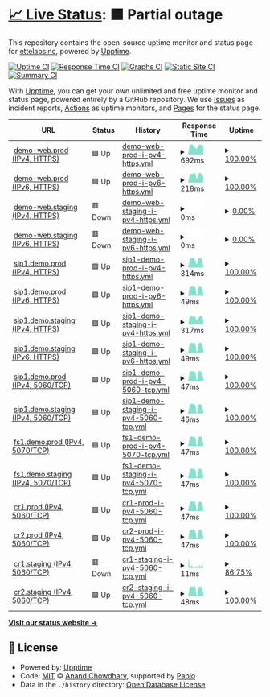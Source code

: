 # [📈 Live Status](https://ettelabsinc.github.io/ette-uptimejs): <!--live status--> **🟧 Partial outage**

This repository contains the open-source uptime monitor and status page for [ettelabsinc](https://ettelabsinc.github.io/ette-uptimejs), powered by [Upptime](https://github.com/upptime/upptime).

[![Uptime CI](https://github.com/ettelabsinc/ette-uptimejs/workflows/Uptime%20CI/badge.svg)](https://github.com/ettelabsinc/ette-uptimejs/actions?query=workflow%3A%22Uptime+CI%22)
[![Response Time CI](https://github.com/ettelabsinc/ette-uptimejs/workflows/Response%20Time%20CI/badge.svg)](https://github.com/ettelabsinc/ette-uptimejs/actions?query=workflow%3A%22Response+Time+CI%22)
[![Graphs CI](https://github.com/ettelabsinc/ette-uptimejs/workflows/Graphs%20CI/badge.svg)](https://github.com/ettelabsinc/ette-uptimejs/actions?query=workflow%3A%22Graphs+CI%22)
[![Static Site CI](https://github.com/ettelabsinc/ette-uptimejs/workflows/Static%20Site%20CI/badge.svg)](https://github.com/ettelabsinc/ette-uptimejs/actions?query=workflow%3A%22Static+Site+CI%22)
[![Summary CI](https://github.com/ettelabsinc/ette-uptimejs/workflows/Summary%20CI/badge.svg)](https://github.com/ettelabsinc/ette-uptimejs/actions?query=workflow%3A%22Summary+CI%22)

With [Upptime](https://upptime.js.org), you can get your own unlimited and free uptime monitor and status page, powered entirely by a GitHub repository. We use [Issues](https://github.com/ettelabsinc/ette-uptimejs/issues) as incident reports, [Actions](https://github.com/ettelabsinc/ette-uptimejs/actions) as uptime monitors, and [Pages](https://ettelabsinc.github.io/ette-uptimejs) for the status page.

<!--start: status pages-->
<!-- This summary is generated by Upptime (https://github.com/upptime/upptime) -->
<!-- Do not edit this manually, your changes will be overwritten -->
<!-- prettier-ignore -->
| URL | Status | History | Response Time | Uptime |
| --- | ------ | ------- | ------------- | ------ |
| <img alt="" src="https://icons.duckduckgo.com/ip3/demo-web.prod.dashphone.app.ico" height="13"> [demo-web.prod (IPv4, HTTPS)](https://demo-web.prod.dashphone.app) | 🟩 Up | [demo-web-prod-i-pv4-https.yml](https://github.com/ettelabsinc/ette-uptimejs/commits/HEAD/history/demo-web-prod-i-pv4-https.yml) | <details><summary><img alt="Response time graph" src="./graphs/demo-web-prod-i-pv4-https/response-time-week.png" height="20"> 692ms</summary><br><a href="https://ettelabsinc.github.io/ette-uptimejs/history/demo-web-prod-i-pv4-https"><img alt="Response time 627" src="https://img.shields.io/endpoint?url=https%3A%2F%2Fraw.githubusercontent.com%2Fettelabsinc%2Fette-uptimejs%2FHEAD%2Fapi%2Fdemo-web-prod-i-pv4-https%2Fresponse-time.json"></a><br><a href="https://ettelabsinc.github.io/ette-uptimejs/history/demo-web-prod-i-pv4-https"><img alt="24-hour response time 499" src="https://img.shields.io/endpoint?url=https%3A%2F%2Fraw.githubusercontent.com%2Fettelabsinc%2Fette-uptimejs%2FHEAD%2Fapi%2Fdemo-web-prod-i-pv4-https%2Fresponse-time-day.json"></a><br><a href="https://ettelabsinc.github.io/ette-uptimejs/history/demo-web-prod-i-pv4-https"><img alt="7-day response time 692" src="https://img.shields.io/endpoint?url=https%3A%2F%2Fraw.githubusercontent.com%2Fettelabsinc%2Fette-uptimejs%2FHEAD%2Fapi%2Fdemo-web-prod-i-pv4-https%2Fresponse-time-week.json"></a><br><a href="https://ettelabsinc.github.io/ette-uptimejs/history/demo-web-prod-i-pv4-https"><img alt="30-day response time 783" src="https://img.shields.io/endpoint?url=https%3A%2F%2Fraw.githubusercontent.com%2Fettelabsinc%2Fette-uptimejs%2FHEAD%2Fapi%2Fdemo-web-prod-i-pv4-https%2Fresponse-time-month.json"></a><br><a href="https://ettelabsinc.github.io/ette-uptimejs/history/demo-web-prod-i-pv4-https"><img alt="1-year response time 627" src="https://img.shields.io/endpoint?url=https%3A%2F%2Fraw.githubusercontent.com%2Fettelabsinc%2Fette-uptimejs%2FHEAD%2Fapi%2Fdemo-web-prod-i-pv4-https%2Fresponse-time-year.json"></a></details> | <details><summary><a href="https://ettelabsinc.github.io/ette-uptimejs/history/demo-web-prod-i-pv4-https">100.00%</a></summary><a href="https://ettelabsinc.github.io/ette-uptimejs/history/demo-web-prod-i-pv4-https"><img alt="All-time uptime 99.94%" src="https://img.shields.io/endpoint?url=https%3A%2F%2Fraw.githubusercontent.com%2Fettelabsinc%2Fette-uptimejs%2FHEAD%2Fapi%2Fdemo-web-prod-i-pv4-https%2Fuptime.json"></a><br><a href="https://ettelabsinc.github.io/ette-uptimejs/history/demo-web-prod-i-pv4-https"><img alt="24-hour uptime 100.00%" src="https://img.shields.io/endpoint?url=https%3A%2F%2Fraw.githubusercontent.com%2Fettelabsinc%2Fette-uptimejs%2FHEAD%2Fapi%2Fdemo-web-prod-i-pv4-https%2Fuptime-day.json"></a><br><a href="https://ettelabsinc.github.io/ette-uptimejs/history/demo-web-prod-i-pv4-https"><img alt="7-day uptime 100.00%" src="https://img.shields.io/endpoint?url=https%3A%2F%2Fraw.githubusercontent.com%2Fettelabsinc%2Fette-uptimejs%2FHEAD%2Fapi%2Fdemo-web-prod-i-pv4-https%2Fuptime-week.json"></a><br><a href="https://ettelabsinc.github.io/ette-uptimejs/history/demo-web-prod-i-pv4-https"><img alt="30-day uptime 100.00%" src="https://img.shields.io/endpoint?url=https%3A%2F%2Fraw.githubusercontent.com%2Fettelabsinc%2Fette-uptimejs%2FHEAD%2Fapi%2Fdemo-web-prod-i-pv4-https%2Fuptime-month.json"></a><br><a href="https://ettelabsinc.github.io/ette-uptimejs/history/demo-web-prod-i-pv4-https"><img alt="1-year uptime 99.94%" src="https://img.shields.io/endpoint?url=https%3A%2F%2Fraw.githubusercontent.com%2Fettelabsinc%2Fette-uptimejs%2FHEAD%2Fapi%2Fdemo-web-prod-i-pv4-https%2Fuptime-year.json"></a></details>
| <img alt="" src="https://icons.duckduckgo.com/ip3/demo-web.prod.dashphone.app.ico" height="13"> [demo-web.prod (IPv6, HTTPS)](https://demo-web.prod.dashphone.app) | 🟩 Up | [demo-web-prod-i-pv6-https.yml](https://github.com/ettelabsinc/ette-uptimejs/commits/HEAD/history/demo-web-prod-i-pv6-https.yml) | <details><summary><img alt="Response time graph" src="./graphs/demo-web-prod-i-pv6-https/response-time-week.png" height="20"> 218ms</summary><br><a href="https://ettelabsinc.github.io/ette-uptimejs/history/demo-web-prod-i-pv6-https"><img alt="Response time 183" src="https://img.shields.io/endpoint?url=https%3A%2F%2Fraw.githubusercontent.com%2Fettelabsinc%2Fette-uptimejs%2FHEAD%2Fapi%2Fdemo-web-prod-i-pv6-https%2Fresponse-time.json"></a><br><a href="https://ettelabsinc.github.io/ette-uptimejs/history/demo-web-prod-i-pv6-https"><img alt="24-hour response time 158" src="https://img.shields.io/endpoint?url=https%3A%2F%2Fraw.githubusercontent.com%2Fettelabsinc%2Fette-uptimejs%2FHEAD%2Fapi%2Fdemo-web-prod-i-pv6-https%2Fresponse-time-day.json"></a><br><a href="https://ettelabsinc.github.io/ette-uptimejs/history/demo-web-prod-i-pv6-https"><img alt="7-day response time 218" src="https://img.shields.io/endpoint?url=https%3A%2F%2Fraw.githubusercontent.com%2Fettelabsinc%2Fette-uptimejs%2FHEAD%2Fapi%2Fdemo-web-prod-i-pv6-https%2Fresponse-time-week.json"></a><br><a href="https://ettelabsinc.github.io/ette-uptimejs/history/demo-web-prod-i-pv6-https"><img alt="30-day response time 235" src="https://img.shields.io/endpoint?url=https%3A%2F%2Fraw.githubusercontent.com%2Fettelabsinc%2Fette-uptimejs%2FHEAD%2Fapi%2Fdemo-web-prod-i-pv6-https%2Fresponse-time-month.json"></a><br><a href="https://ettelabsinc.github.io/ette-uptimejs/history/demo-web-prod-i-pv6-https"><img alt="1-year response time 183" src="https://img.shields.io/endpoint?url=https%3A%2F%2Fraw.githubusercontent.com%2Fettelabsinc%2Fette-uptimejs%2FHEAD%2Fapi%2Fdemo-web-prod-i-pv6-https%2Fresponse-time-year.json"></a></details> | <details><summary><a href="https://ettelabsinc.github.io/ette-uptimejs/history/demo-web-prod-i-pv6-https">100.00%</a></summary><a href="https://ettelabsinc.github.io/ette-uptimejs/history/demo-web-prod-i-pv6-https"><img alt="All-time uptime 99.94%" src="https://img.shields.io/endpoint?url=https%3A%2F%2Fraw.githubusercontent.com%2Fettelabsinc%2Fette-uptimejs%2FHEAD%2Fapi%2Fdemo-web-prod-i-pv6-https%2Fuptime.json"></a><br><a href="https://ettelabsinc.github.io/ette-uptimejs/history/demo-web-prod-i-pv6-https"><img alt="24-hour uptime 100.00%" src="https://img.shields.io/endpoint?url=https%3A%2F%2Fraw.githubusercontent.com%2Fettelabsinc%2Fette-uptimejs%2FHEAD%2Fapi%2Fdemo-web-prod-i-pv6-https%2Fuptime-day.json"></a><br><a href="https://ettelabsinc.github.io/ette-uptimejs/history/demo-web-prod-i-pv6-https"><img alt="7-day uptime 100.00%" src="https://img.shields.io/endpoint?url=https%3A%2F%2Fraw.githubusercontent.com%2Fettelabsinc%2Fette-uptimejs%2FHEAD%2Fapi%2Fdemo-web-prod-i-pv6-https%2Fuptime-week.json"></a><br><a href="https://ettelabsinc.github.io/ette-uptimejs/history/demo-web-prod-i-pv6-https"><img alt="30-day uptime 100.00%" src="https://img.shields.io/endpoint?url=https%3A%2F%2Fraw.githubusercontent.com%2Fettelabsinc%2Fette-uptimejs%2FHEAD%2Fapi%2Fdemo-web-prod-i-pv6-https%2Fuptime-month.json"></a><br><a href="https://ettelabsinc.github.io/ette-uptimejs/history/demo-web-prod-i-pv6-https"><img alt="1-year uptime 99.94%" src="https://img.shields.io/endpoint?url=https%3A%2F%2Fraw.githubusercontent.com%2Fettelabsinc%2Fette-uptimejs%2FHEAD%2Fapi%2Fdemo-web-prod-i-pv6-https%2Fuptime-year.json"></a></details>
| <img alt="" src="https://icons.duckduckgo.com/ip3/stagingapp.dashphone.app.ico" height="13"> [demo-web.staging (IPv4, HTTPS)](https://stagingapp.dashphone.app) | 🟥 Down | [demo-web-staging-i-pv4-https.yml](https://github.com/ettelabsinc/ette-uptimejs/commits/HEAD/history/demo-web-staging-i-pv4-https.yml) | <details><summary><img alt="Response time graph" src="./graphs/demo-web-staging-i-pv4-https/response-time-week.png" height="20"> 0ms</summary><br><a href="https://ettelabsinc.github.io/ette-uptimejs/history/demo-web-staging-i-pv4-https"><img alt="Response time 955" src="https://img.shields.io/endpoint?url=https%3A%2F%2Fraw.githubusercontent.com%2Fettelabsinc%2Fette-uptimejs%2FHEAD%2Fapi%2Fdemo-web-staging-i-pv4-https%2Fresponse-time.json"></a><br><a href="https://ettelabsinc.github.io/ette-uptimejs/history/demo-web-staging-i-pv4-https"><img alt="24-hour response time 0" src="https://img.shields.io/endpoint?url=https%3A%2F%2Fraw.githubusercontent.com%2Fettelabsinc%2Fette-uptimejs%2FHEAD%2Fapi%2Fdemo-web-staging-i-pv4-https%2Fresponse-time-day.json"></a><br><a href="https://ettelabsinc.github.io/ette-uptimejs/history/demo-web-staging-i-pv4-https"><img alt="7-day response time 0" src="https://img.shields.io/endpoint?url=https%3A%2F%2Fraw.githubusercontent.com%2Fettelabsinc%2Fette-uptimejs%2FHEAD%2Fapi%2Fdemo-web-staging-i-pv4-https%2Fresponse-time-week.json"></a><br><a href="https://ettelabsinc.github.io/ette-uptimejs/history/demo-web-staging-i-pv4-https"><img alt="30-day response time 332" src="https://img.shields.io/endpoint?url=https%3A%2F%2Fraw.githubusercontent.com%2Fettelabsinc%2Fette-uptimejs%2FHEAD%2Fapi%2Fdemo-web-staging-i-pv4-https%2Fresponse-time-month.json"></a><br><a href="https://ettelabsinc.github.io/ette-uptimejs/history/demo-web-staging-i-pv4-https"><img alt="1-year response time 955" src="https://img.shields.io/endpoint?url=https%3A%2F%2Fraw.githubusercontent.com%2Fettelabsinc%2Fette-uptimejs%2FHEAD%2Fapi%2Fdemo-web-staging-i-pv4-https%2Fresponse-time-year.json"></a></details> | <details><summary><a href="https://ettelabsinc.github.io/ette-uptimejs/history/demo-web-staging-i-pv4-https">0.00%</a></summary><a href="https://ettelabsinc.github.io/ette-uptimejs/history/demo-web-staging-i-pv4-https"><img alt="All-time uptime 62.52%" src="https://img.shields.io/endpoint?url=https%3A%2F%2Fraw.githubusercontent.com%2Fettelabsinc%2Fette-uptimejs%2FHEAD%2Fapi%2Fdemo-web-staging-i-pv4-https%2Fuptime.json"></a><br><a href="https://ettelabsinc.github.io/ette-uptimejs/history/demo-web-staging-i-pv4-https"><img alt="24-hour uptime 0.00%" src="https://img.shields.io/endpoint?url=https%3A%2F%2Fraw.githubusercontent.com%2Fettelabsinc%2Fette-uptimejs%2FHEAD%2Fapi%2Fdemo-web-staging-i-pv4-https%2Fuptime-day.json"></a><br><a href="https://ettelabsinc.github.io/ette-uptimejs/history/demo-web-staging-i-pv4-https"><img alt="7-day uptime 0.00%" src="https://img.shields.io/endpoint?url=https%3A%2F%2Fraw.githubusercontent.com%2Fettelabsinc%2Fette-uptimejs%2FHEAD%2Fapi%2Fdemo-web-staging-i-pv4-https%2Fuptime-week.json"></a><br><a href="https://ettelabsinc.github.io/ette-uptimejs/history/demo-web-staging-i-pv4-https"><img alt="30-day uptime 0.00%" src="https://img.shields.io/endpoint?url=https%3A%2F%2Fraw.githubusercontent.com%2Fettelabsinc%2Fette-uptimejs%2FHEAD%2Fapi%2Fdemo-web-staging-i-pv4-https%2Fuptime-month.json"></a><br><a href="https://ettelabsinc.github.io/ette-uptimejs/history/demo-web-staging-i-pv4-https"><img alt="1-year uptime 62.52%" src="https://img.shields.io/endpoint?url=https%3A%2F%2Fraw.githubusercontent.com%2Fettelabsinc%2Fette-uptimejs%2FHEAD%2Fapi%2Fdemo-web-staging-i-pv4-https%2Fuptime-year.json"></a></details>
| <img alt="" src="https://icons.duckduckgo.com/ip3/stagingapp.dashphone.app.ico" height="13"> [demo-web.staging (IPv6, HTTPS)](https://stagingapp.dashphone.app) | 🟥 Down | [demo-web-staging-i-pv6-https.yml](https://github.com/ettelabsinc/ette-uptimejs/commits/HEAD/history/demo-web-staging-i-pv6-https.yml) | <details><summary><img alt="Response time graph" src="./graphs/demo-web-staging-i-pv6-https/response-time-week.png" height="20"> 0ms</summary><br><a href="https://ettelabsinc.github.io/ette-uptimejs/history/demo-web-staging-i-pv6-https"><img alt="Response time 320" src="https://img.shields.io/endpoint?url=https%3A%2F%2Fraw.githubusercontent.com%2Fettelabsinc%2Fette-uptimejs%2FHEAD%2Fapi%2Fdemo-web-staging-i-pv6-https%2Fresponse-time.json"></a><br><a href="https://ettelabsinc.github.io/ette-uptimejs/history/demo-web-staging-i-pv6-https"><img alt="24-hour response time 0" src="https://img.shields.io/endpoint?url=https%3A%2F%2Fraw.githubusercontent.com%2Fettelabsinc%2Fette-uptimejs%2FHEAD%2Fapi%2Fdemo-web-staging-i-pv6-https%2Fresponse-time-day.json"></a><br><a href="https://ettelabsinc.github.io/ette-uptimejs/history/demo-web-staging-i-pv6-https"><img alt="7-day response time 0" src="https://img.shields.io/endpoint?url=https%3A%2F%2Fraw.githubusercontent.com%2Fettelabsinc%2Fette-uptimejs%2FHEAD%2Fapi%2Fdemo-web-staging-i-pv6-https%2Fresponse-time-week.json"></a><br><a href="https://ettelabsinc.github.io/ette-uptimejs/history/demo-web-staging-i-pv6-https"><img alt="30-day response time 1993" src="https://img.shields.io/endpoint?url=https%3A%2F%2Fraw.githubusercontent.com%2Fettelabsinc%2Fette-uptimejs%2FHEAD%2Fapi%2Fdemo-web-staging-i-pv6-https%2Fresponse-time-month.json"></a><br><a href="https://ettelabsinc.github.io/ette-uptimejs/history/demo-web-staging-i-pv6-https"><img alt="1-year response time 320" src="https://img.shields.io/endpoint?url=https%3A%2F%2Fraw.githubusercontent.com%2Fettelabsinc%2Fette-uptimejs%2FHEAD%2Fapi%2Fdemo-web-staging-i-pv6-https%2Fresponse-time-year.json"></a></details> | <details><summary><a href="https://ettelabsinc.github.io/ette-uptimejs/history/demo-web-staging-i-pv6-https">0.00%</a></summary><a href="https://ettelabsinc.github.io/ette-uptimejs/history/demo-web-staging-i-pv6-https"><img alt="All-time uptime 43.52%" src="https://img.shields.io/endpoint?url=https%3A%2F%2Fraw.githubusercontent.com%2Fettelabsinc%2Fette-uptimejs%2FHEAD%2Fapi%2Fdemo-web-staging-i-pv6-https%2Fuptime.json"></a><br><a href="https://ettelabsinc.github.io/ette-uptimejs/history/demo-web-staging-i-pv6-https"><img alt="24-hour uptime 0.00%" src="https://img.shields.io/endpoint?url=https%3A%2F%2Fraw.githubusercontent.com%2Fettelabsinc%2Fette-uptimejs%2FHEAD%2Fapi%2Fdemo-web-staging-i-pv6-https%2Fuptime-day.json"></a><br><a href="https://ettelabsinc.github.io/ette-uptimejs/history/demo-web-staging-i-pv6-https"><img alt="7-day uptime 0.00%" src="https://img.shields.io/endpoint?url=https%3A%2F%2Fraw.githubusercontent.com%2Fettelabsinc%2Fette-uptimejs%2FHEAD%2Fapi%2Fdemo-web-staging-i-pv6-https%2Fuptime-week.json"></a><br><a href="https://ettelabsinc.github.io/ette-uptimejs/history/demo-web-staging-i-pv6-https"><img alt="30-day uptime 0.00%" src="https://img.shields.io/endpoint?url=https%3A%2F%2Fraw.githubusercontent.com%2Fettelabsinc%2Fette-uptimejs%2FHEAD%2Fapi%2Fdemo-web-staging-i-pv6-https%2Fuptime-month.json"></a><br><a href="https://ettelabsinc.github.io/ette-uptimejs/history/demo-web-staging-i-pv6-https"><img alt="1-year uptime 43.52%" src="https://img.shields.io/endpoint?url=https%3A%2F%2Fraw.githubusercontent.com%2Fettelabsinc%2Fette-uptimejs%2FHEAD%2Fapi%2Fdemo-web-staging-i-pv6-https%2Fuptime-year.json"></a></details>
| <img alt="" src="https://icons.duckduckgo.com/ip3/sip1.demo.prod.dashphone.app.ico" height="13"> [sip1.demo.prod (IPv4, HTTPS)](https://sip1.demo.prod.dashphone.app/metrics) | 🟩 Up | [sip1-demo-prod-i-pv4-https.yml](https://github.com/ettelabsinc/ette-uptimejs/commits/HEAD/history/sip1-demo-prod-i-pv4-https.yml) | <details><summary><img alt="Response time graph" src="./graphs/sip1-demo-prod-i-pv4-https/response-time-week.png" height="20"> 314ms</summary><br><a href="https://ettelabsinc.github.io/ette-uptimejs/history/sip1-demo-prod-i-pv4-https"><img alt="Response time 351" src="https://img.shields.io/endpoint?url=https%3A%2F%2Fraw.githubusercontent.com%2Fettelabsinc%2Fette-uptimejs%2FHEAD%2Fapi%2Fsip1-demo-prod-i-pv4-https%2Fresponse-time.json"></a><br><a href="https://ettelabsinc.github.io/ette-uptimejs/history/sip1-demo-prod-i-pv4-https"><img alt="24-hour response time 112" src="https://img.shields.io/endpoint?url=https%3A%2F%2Fraw.githubusercontent.com%2Fettelabsinc%2Fette-uptimejs%2FHEAD%2Fapi%2Fsip1-demo-prod-i-pv4-https%2Fresponse-time-day.json"></a><br><a href="https://ettelabsinc.github.io/ette-uptimejs/history/sip1-demo-prod-i-pv4-https"><img alt="7-day response time 314" src="https://img.shields.io/endpoint?url=https%3A%2F%2Fraw.githubusercontent.com%2Fettelabsinc%2Fette-uptimejs%2FHEAD%2Fapi%2Fsip1-demo-prod-i-pv4-https%2Fresponse-time-week.json"></a><br><a href="https://ettelabsinc.github.io/ette-uptimejs/history/sip1-demo-prod-i-pv4-https"><img alt="30-day response time 374" src="https://img.shields.io/endpoint?url=https%3A%2F%2Fraw.githubusercontent.com%2Fettelabsinc%2Fette-uptimejs%2FHEAD%2Fapi%2Fsip1-demo-prod-i-pv4-https%2Fresponse-time-month.json"></a><br><a href="https://ettelabsinc.github.io/ette-uptimejs/history/sip1-demo-prod-i-pv4-https"><img alt="1-year response time 351" src="https://img.shields.io/endpoint?url=https%3A%2F%2Fraw.githubusercontent.com%2Fettelabsinc%2Fette-uptimejs%2FHEAD%2Fapi%2Fsip1-demo-prod-i-pv4-https%2Fresponse-time-year.json"></a></details> | <details><summary><a href="https://ettelabsinc.github.io/ette-uptimejs/history/sip1-demo-prod-i-pv4-https">100.00%</a></summary><a href="https://ettelabsinc.github.io/ette-uptimejs/history/sip1-demo-prod-i-pv4-https"><img alt="All-time uptime 98.71%" src="https://img.shields.io/endpoint?url=https%3A%2F%2Fraw.githubusercontent.com%2Fettelabsinc%2Fette-uptimejs%2FHEAD%2Fapi%2Fsip1-demo-prod-i-pv4-https%2Fuptime.json"></a><br><a href="https://ettelabsinc.github.io/ette-uptimejs/history/sip1-demo-prod-i-pv4-https"><img alt="24-hour uptime 100.00%" src="https://img.shields.io/endpoint?url=https%3A%2F%2Fraw.githubusercontent.com%2Fettelabsinc%2Fette-uptimejs%2FHEAD%2Fapi%2Fsip1-demo-prod-i-pv4-https%2Fuptime-day.json"></a><br><a href="https://ettelabsinc.github.io/ette-uptimejs/history/sip1-demo-prod-i-pv4-https"><img alt="7-day uptime 100.00%" src="https://img.shields.io/endpoint?url=https%3A%2F%2Fraw.githubusercontent.com%2Fettelabsinc%2Fette-uptimejs%2FHEAD%2Fapi%2Fsip1-demo-prod-i-pv4-https%2Fuptime-week.json"></a><br><a href="https://ettelabsinc.github.io/ette-uptimejs/history/sip1-demo-prod-i-pv4-https"><img alt="30-day uptime 100.00%" src="https://img.shields.io/endpoint?url=https%3A%2F%2Fraw.githubusercontent.com%2Fettelabsinc%2Fette-uptimejs%2FHEAD%2Fapi%2Fsip1-demo-prod-i-pv4-https%2Fuptime-month.json"></a><br><a href="https://ettelabsinc.github.io/ette-uptimejs/history/sip1-demo-prod-i-pv4-https"><img alt="1-year uptime 98.71%" src="https://img.shields.io/endpoint?url=https%3A%2F%2Fraw.githubusercontent.com%2Fettelabsinc%2Fette-uptimejs%2FHEAD%2Fapi%2Fsip1-demo-prod-i-pv4-https%2Fuptime-year.json"></a></details>
| <img alt="" src="https://icons.duckduckgo.com/ip3/sip1.demo.prod.dashphone.app.ico" height="13"> [sip1.demo.prod (IPv6, HTTPS)](https://sip1.demo.prod.dashphone.app/metrics) | 🟩 Up | [sip1-demo-prod-i-pv6-https.yml](https://github.com/ettelabsinc/ette-uptimejs/commits/HEAD/history/sip1-demo-prod-i-pv6-https.yml) | <details><summary><img alt="Response time graph" src="./graphs/sip1-demo-prod-i-pv6-https/response-time-week.png" height="20"> 49ms</summary><br><a href="https://ettelabsinc.github.io/ette-uptimejs/history/sip1-demo-prod-i-pv6-https"><img alt="Response time 81" src="https://img.shields.io/endpoint?url=https%3A%2F%2Fraw.githubusercontent.com%2Fettelabsinc%2Fette-uptimejs%2FHEAD%2Fapi%2Fsip1-demo-prod-i-pv6-https%2Fresponse-time.json"></a><br><a href="https://ettelabsinc.github.io/ette-uptimejs/history/sip1-demo-prod-i-pv6-https"><img alt="24-hour response time 20" src="https://img.shields.io/endpoint?url=https%3A%2F%2Fraw.githubusercontent.com%2Fettelabsinc%2Fette-uptimejs%2FHEAD%2Fapi%2Fsip1-demo-prod-i-pv6-https%2Fresponse-time-day.json"></a><br><a href="https://ettelabsinc.github.io/ette-uptimejs/history/sip1-demo-prod-i-pv6-https"><img alt="7-day response time 49" src="https://img.shields.io/endpoint?url=https%3A%2F%2Fraw.githubusercontent.com%2Fettelabsinc%2Fette-uptimejs%2FHEAD%2Fapi%2Fsip1-demo-prod-i-pv6-https%2Fresponse-time-week.json"></a><br><a href="https://ettelabsinc.github.io/ette-uptimejs/history/sip1-demo-prod-i-pv6-https"><img alt="30-day response time 61" src="https://img.shields.io/endpoint?url=https%3A%2F%2Fraw.githubusercontent.com%2Fettelabsinc%2Fette-uptimejs%2FHEAD%2Fapi%2Fsip1-demo-prod-i-pv6-https%2Fresponse-time-month.json"></a><br><a href="https://ettelabsinc.github.io/ette-uptimejs/history/sip1-demo-prod-i-pv6-https"><img alt="1-year response time 81" src="https://img.shields.io/endpoint?url=https%3A%2F%2Fraw.githubusercontent.com%2Fettelabsinc%2Fette-uptimejs%2FHEAD%2Fapi%2Fsip1-demo-prod-i-pv6-https%2Fresponse-time-year.json"></a></details> | <details><summary><a href="https://ettelabsinc.github.io/ette-uptimejs/history/sip1-demo-prod-i-pv6-https">100.00%</a></summary><a href="https://ettelabsinc.github.io/ette-uptimejs/history/sip1-demo-prod-i-pv6-https"><img alt="All-time uptime 98.71%" src="https://img.shields.io/endpoint?url=https%3A%2F%2Fraw.githubusercontent.com%2Fettelabsinc%2Fette-uptimejs%2FHEAD%2Fapi%2Fsip1-demo-prod-i-pv6-https%2Fuptime.json"></a><br><a href="https://ettelabsinc.github.io/ette-uptimejs/history/sip1-demo-prod-i-pv6-https"><img alt="24-hour uptime 100.00%" src="https://img.shields.io/endpoint?url=https%3A%2F%2Fraw.githubusercontent.com%2Fettelabsinc%2Fette-uptimejs%2FHEAD%2Fapi%2Fsip1-demo-prod-i-pv6-https%2Fuptime-day.json"></a><br><a href="https://ettelabsinc.github.io/ette-uptimejs/history/sip1-demo-prod-i-pv6-https"><img alt="7-day uptime 100.00%" src="https://img.shields.io/endpoint?url=https%3A%2F%2Fraw.githubusercontent.com%2Fettelabsinc%2Fette-uptimejs%2FHEAD%2Fapi%2Fsip1-demo-prod-i-pv6-https%2Fuptime-week.json"></a><br><a href="https://ettelabsinc.github.io/ette-uptimejs/history/sip1-demo-prod-i-pv6-https"><img alt="30-day uptime 100.00%" src="https://img.shields.io/endpoint?url=https%3A%2F%2Fraw.githubusercontent.com%2Fettelabsinc%2Fette-uptimejs%2FHEAD%2Fapi%2Fsip1-demo-prod-i-pv6-https%2Fuptime-month.json"></a><br><a href="https://ettelabsinc.github.io/ette-uptimejs/history/sip1-demo-prod-i-pv6-https"><img alt="1-year uptime 98.71%" src="https://img.shields.io/endpoint?url=https%3A%2F%2Fraw.githubusercontent.com%2Fettelabsinc%2Fette-uptimejs%2FHEAD%2Fapi%2Fsip1-demo-prod-i-pv6-https%2Fuptime-year.json"></a></details>
| <img alt="" src="https://icons.duckduckgo.com/ip3/sip1.demo.staging.dashphone.app.ico" height="13"> [sip1.demo.staging (IPv4, HTTPS)](https://sip1.demo.staging.dashphone.app/metrics) | 🟩 Up | [sip1-demo-staging-i-pv4-https.yml](https://github.com/ettelabsinc/ette-uptimejs/commits/HEAD/history/sip1-demo-staging-i-pv4-https.yml) | <details><summary><img alt="Response time graph" src="./graphs/sip1-demo-staging-i-pv4-https/response-time-week.png" height="20"> 317ms</summary><br><a href="https://ettelabsinc.github.io/ette-uptimejs/history/sip1-demo-staging-i-pv4-https"><img alt="Response time 279" src="https://img.shields.io/endpoint?url=https%3A%2F%2Fraw.githubusercontent.com%2Fettelabsinc%2Fette-uptimejs%2FHEAD%2Fapi%2Fsip1-demo-staging-i-pv4-https%2Fresponse-time.json"></a><br><a href="https://ettelabsinc.github.io/ette-uptimejs/history/sip1-demo-staging-i-pv4-https"><img alt="24-hour response time 239" src="https://img.shields.io/endpoint?url=https%3A%2F%2Fraw.githubusercontent.com%2Fettelabsinc%2Fette-uptimejs%2FHEAD%2Fapi%2Fsip1-demo-staging-i-pv4-https%2Fresponse-time-day.json"></a><br><a href="https://ettelabsinc.github.io/ette-uptimejs/history/sip1-demo-staging-i-pv4-https"><img alt="7-day response time 317" src="https://img.shields.io/endpoint?url=https%3A%2F%2Fraw.githubusercontent.com%2Fettelabsinc%2Fette-uptimejs%2FHEAD%2Fapi%2Fsip1-demo-staging-i-pv4-https%2Fresponse-time-week.json"></a><br><a href="https://ettelabsinc.github.io/ette-uptimejs/history/sip1-demo-staging-i-pv4-https"><img alt="30-day response time 368" src="https://img.shields.io/endpoint?url=https%3A%2F%2Fraw.githubusercontent.com%2Fettelabsinc%2Fette-uptimejs%2FHEAD%2Fapi%2Fsip1-demo-staging-i-pv4-https%2Fresponse-time-month.json"></a><br><a href="https://ettelabsinc.github.io/ette-uptimejs/history/sip1-demo-staging-i-pv4-https"><img alt="1-year response time 279" src="https://img.shields.io/endpoint?url=https%3A%2F%2Fraw.githubusercontent.com%2Fettelabsinc%2Fette-uptimejs%2FHEAD%2Fapi%2Fsip1-demo-staging-i-pv4-https%2Fresponse-time-year.json"></a></details> | <details><summary><a href="https://ettelabsinc.github.io/ette-uptimejs/history/sip1-demo-staging-i-pv4-https">100.00%</a></summary><a href="https://ettelabsinc.github.io/ette-uptimejs/history/sip1-demo-staging-i-pv4-https"><img alt="All-time uptime 99.16%" src="https://img.shields.io/endpoint?url=https%3A%2F%2Fraw.githubusercontent.com%2Fettelabsinc%2Fette-uptimejs%2FHEAD%2Fapi%2Fsip1-demo-staging-i-pv4-https%2Fuptime.json"></a><br><a href="https://ettelabsinc.github.io/ette-uptimejs/history/sip1-demo-staging-i-pv4-https"><img alt="24-hour uptime 100.00%" src="https://img.shields.io/endpoint?url=https%3A%2F%2Fraw.githubusercontent.com%2Fettelabsinc%2Fette-uptimejs%2FHEAD%2Fapi%2Fsip1-demo-staging-i-pv4-https%2Fuptime-day.json"></a><br><a href="https://ettelabsinc.github.io/ette-uptimejs/history/sip1-demo-staging-i-pv4-https"><img alt="7-day uptime 100.00%" src="https://img.shields.io/endpoint?url=https%3A%2F%2Fraw.githubusercontent.com%2Fettelabsinc%2Fette-uptimejs%2FHEAD%2Fapi%2Fsip1-demo-staging-i-pv4-https%2Fuptime-week.json"></a><br><a href="https://ettelabsinc.github.io/ette-uptimejs/history/sip1-demo-staging-i-pv4-https"><img alt="30-day uptime 100.00%" src="https://img.shields.io/endpoint?url=https%3A%2F%2Fraw.githubusercontent.com%2Fettelabsinc%2Fette-uptimejs%2FHEAD%2Fapi%2Fsip1-demo-staging-i-pv4-https%2Fuptime-month.json"></a><br><a href="https://ettelabsinc.github.io/ette-uptimejs/history/sip1-demo-staging-i-pv4-https"><img alt="1-year uptime 99.16%" src="https://img.shields.io/endpoint?url=https%3A%2F%2Fraw.githubusercontent.com%2Fettelabsinc%2Fette-uptimejs%2FHEAD%2Fapi%2Fsip1-demo-staging-i-pv4-https%2Fuptime-year.json"></a></details>
| <img alt="" src="https://icons.duckduckgo.com/ip3/sip1.demo.staging.dashphone.app.ico" height="13"> [sip1.demo.staging (IPv6, HTTPS)](https://sip1.demo.staging.dashphone.app/metrics) | 🟩 Up | [sip1-demo-staging-i-pv6-https.yml](https://github.com/ettelabsinc/ette-uptimejs/commits/HEAD/history/sip1-demo-staging-i-pv6-https.yml) | <details><summary><img alt="Response time graph" src="./graphs/sip1-demo-staging-i-pv6-https/response-time-week.png" height="20"> 49ms</summary><br><a href="https://ettelabsinc.github.io/ette-uptimejs/history/sip1-demo-staging-i-pv6-https"><img alt="Response time 49" src="https://img.shields.io/endpoint?url=https%3A%2F%2Fraw.githubusercontent.com%2Fettelabsinc%2Fette-uptimejs%2FHEAD%2Fapi%2Fsip1-demo-staging-i-pv6-https%2Fresponse-time.json"></a><br><a href="https://ettelabsinc.github.io/ette-uptimejs/history/sip1-demo-staging-i-pv6-https"><img alt="24-hour response time 19" src="https://img.shields.io/endpoint?url=https%3A%2F%2Fraw.githubusercontent.com%2Fettelabsinc%2Fette-uptimejs%2FHEAD%2Fapi%2Fsip1-demo-staging-i-pv6-https%2Fresponse-time-day.json"></a><br><a href="https://ettelabsinc.github.io/ette-uptimejs/history/sip1-demo-staging-i-pv6-https"><img alt="7-day response time 49" src="https://img.shields.io/endpoint?url=https%3A%2F%2Fraw.githubusercontent.com%2Fettelabsinc%2Fette-uptimejs%2FHEAD%2Fapi%2Fsip1-demo-staging-i-pv6-https%2Fresponse-time-week.json"></a><br><a href="https://ettelabsinc.github.io/ette-uptimejs/history/sip1-demo-staging-i-pv6-https"><img alt="30-day response time 60" src="https://img.shields.io/endpoint?url=https%3A%2F%2Fraw.githubusercontent.com%2Fettelabsinc%2Fette-uptimejs%2FHEAD%2Fapi%2Fsip1-demo-staging-i-pv6-https%2Fresponse-time-month.json"></a><br><a href="https://ettelabsinc.github.io/ette-uptimejs/history/sip1-demo-staging-i-pv6-https"><img alt="1-year response time 49" src="https://img.shields.io/endpoint?url=https%3A%2F%2Fraw.githubusercontent.com%2Fettelabsinc%2Fette-uptimejs%2FHEAD%2Fapi%2Fsip1-demo-staging-i-pv6-https%2Fresponse-time-year.json"></a></details> | <details><summary><a href="https://ettelabsinc.github.io/ette-uptimejs/history/sip1-demo-staging-i-pv6-https">100.00%</a></summary><a href="https://ettelabsinc.github.io/ette-uptimejs/history/sip1-demo-staging-i-pv6-https"><img alt="All-time uptime 99.16%" src="https://img.shields.io/endpoint?url=https%3A%2F%2Fraw.githubusercontent.com%2Fettelabsinc%2Fette-uptimejs%2FHEAD%2Fapi%2Fsip1-demo-staging-i-pv6-https%2Fuptime.json"></a><br><a href="https://ettelabsinc.github.io/ette-uptimejs/history/sip1-demo-staging-i-pv6-https"><img alt="24-hour uptime 100.00%" src="https://img.shields.io/endpoint?url=https%3A%2F%2Fraw.githubusercontent.com%2Fettelabsinc%2Fette-uptimejs%2FHEAD%2Fapi%2Fsip1-demo-staging-i-pv6-https%2Fuptime-day.json"></a><br><a href="https://ettelabsinc.github.io/ette-uptimejs/history/sip1-demo-staging-i-pv6-https"><img alt="7-day uptime 100.00%" src="https://img.shields.io/endpoint?url=https%3A%2F%2Fraw.githubusercontent.com%2Fettelabsinc%2Fette-uptimejs%2FHEAD%2Fapi%2Fsip1-demo-staging-i-pv6-https%2Fuptime-week.json"></a><br><a href="https://ettelabsinc.github.io/ette-uptimejs/history/sip1-demo-staging-i-pv6-https"><img alt="30-day uptime 100.00%" src="https://img.shields.io/endpoint?url=https%3A%2F%2Fraw.githubusercontent.com%2Fettelabsinc%2Fette-uptimejs%2FHEAD%2Fapi%2Fsip1-demo-staging-i-pv6-https%2Fuptime-month.json"></a><br><a href="https://ettelabsinc.github.io/ette-uptimejs/history/sip1-demo-staging-i-pv6-https"><img alt="1-year uptime 99.16%" src="https://img.shields.io/endpoint?url=https%3A%2F%2Fraw.githubusercontent.com%2Fettelabsinc%2Fette-uptimejs%2FHEAD%2Fapi%2Fsip1-demo-staging-i-pv6-https%2Fuptime-year.json"></a></details>
| <img alt="" src="https://icons.duckduckgo.com/ip3/null.ico" height="13"> [sip1.demo.prod (IPv4, 5060/TCP)](sip1.demo.prod.dashphone.app) | 🟩 Up | [sip1-demo-prod-i-pv4-5060-tcp.yml](https://github.com/ettelabsinc/ette-uptimejs/commits/HEAD/history/sip1-demo-prod-i-pv4-5060-tcp.yml) | <details><summary><img alt="Response time graph" src="./graphs/sip1-demo-prod-i-pv4-5060-tcp/response-time-week.png" height="20"> 47ms</summary><br><a href="https://ettelabsinc.github.io/ette-uptimejs/history/sip1-demo-prod-i-pv4-5060-tcp"><img alt="Response time 46" src="https://img.shields.io/endpoint?url=https%3A%2F%2Fraw.githubusercontent.com%2Fettelabsinc%2Fette-uptimejs%2FHEAD%2Fapi%2Fsip1-demo-prod-i-pv4-5060-tcp%2Fresponse-time.json"></a><br><a href="https://ettelabsinc.github.io/ette-uptimejs/history/sip1-demo-prod-i-pv4-5060-tcp"><img alt="24-hour response time 17" src="https://img.shields.io/endpoint?url=https%3A%2F%2Fraw.githubusercontent.com%2Fettelabsinc%2Fette-uptimejs%2FHEAD%2Fapi%2Fsip1-demo-prod-i-pv4-5060-tcp%2Fresponse-time-day.json"></a><br><a href="https://ettelabsinc.github.io/ette-uptimejs/history/sip1-demo-prod-i-pv4-5060-tcp"><img alt="7-day response time 47" src="https://img.shields.io/endpoint?url=https%3A%2F%2Fraw.githubusercontent.com%2Fettelabsinc%2Fette-uptimejs%2FHEAD%2Fapi%2Fsip1-demo-prod-i-pv4-5060-tcp%2Fresponse-time-week.json"></a><br><a href="https://ettelabsinc.github.io/ette-uptimejs/history/sip1-demo-prod-i-pv4-5060-tcp"><img alt="30-day response time 58" src="https://img.shields.io/endpoint?url=https%3A%2F%2Fraw.githubusercontent.com%2Fettelabsinc%2Fette-uptimejs%2FHEAD%2Fapi%2Fsip1-demo-prod-i-pv4-5060-tcp%2Fresponse-time-month.json"></a><br><a href="https://ettelabsinc.github.io/ette-uptimejs/history/sip1-demo-prod-i-pv4-5060-tcp"><img alt="1-year response time 46" src="https://img.shields.io/endpoint?url=https%3A%2F%2Fraw.githubusercontent.com%2Fettelabsinc%2Fette-uptimejs%2FHEAD%2Fapi%2Fsip1-demo-prod-i-pv4-5060-tcp%2Fresponse-time-year.json"></a></details> | <details><summary><a href="https://ettelabsinc.github.io/ette-uptimejs/history/sip1-demo-prod-i-pv4-5060-tcp">100.00%</a></summary><a href="https://ettelabsinc.github.io/ette-uptimejs/history/sip1-demo-prod-i-pv4-5060-tcp"><img alt="All-time uptime 99.21%" src="https://img.shields.io/endpoint?url=https%3A%2F%2Fraw.githubusercontent.com%2Fettelabsinc%2Fette-uptimejs%2FHEAD%2Fapi%2Fsip1-demo-prod-i-pv4-5060-tcp%2Fuptime.json"></a><br><a href="https://ettelabsinc.github.io/ette-uptimejs/history/sip1-demo-prod-i-pv4-5060-tcp"><img alt="24-hour uptime 100.00%" src="https://img.shields.io/endpoint?url=https%3A%2F%2Fraw.githubusercontent.com%2Fettelabsinc%2Fette-uptimejs%2FHEAD%2Fapi%2Fsip1-demo-prod-i-pv4-5060-tcp%2Fuptime-day.json"></a><br><a href="https://ettelabsinc.github.io/ette-uptimejs/history/sip1-demo-prod-i-pv4-5060-tcp"><img alt="7-day uptime 100.00%" src="https://img.shields.io/endpoint?url=https%3A%2F%2Fraw.githubusercontent.com%2Fettelabsinc%2Fette-uptimejs%2FHEAD%2Fapi%2Fsip1-demo-prod-i-pv4-5060-tcp%2Fuptime-week.json"></a><br><a href="https://ettelabsinc.github.io/ette-uptimejs/history/sip1-demo-prod-i-pv4-5060-tcp"><img alt="30-day uptime 100.00%" src="https://img.shields.io/endpoint?url=https%3A%2F%2Fraw.githubusercontent.com%2Fettelabsinc%2Fette-uptimejs%2FHEAD%2Fapi%2Fsip1-demo-prod-i-pv4-5060-tcp%2Fuptime-month.json"></a><br><a href="https://ettelabsinc.github.io/ette-uptimejs/history/sip1-demo-prod-i-pv4-5060-tcp"><img alt="1-year uptime 99.21%" src="https://img.shields.io/endpoint?url=https%3A%2F%2Fraw.githubusercontent.com%2Fettelabsinc%2Fette-uptimejs%2FHEAD%2Fapi%2Fsip1-demo-prod-i-pv4-5060-tcp%2Fuptime-year.json"></a></details>
| <img alt="" src="https://icons.duckduckgo.com/ip3/null.ico" height="13"> [sip1.demo.staging (IPv4, 5060/TCP)](sip1.demo.staging.dashphone.app) | 🟩 Up | [sip1-demo-staging-i-pv4-5060-tcp.yml](https://github.com/ettelabsinc/ette-uptimejs/commits/HEAD/history/sip1-demo-staging-i-pv4-5060-tcp.yml) | <details><summary><img alt="Response time graph" src="./graphs/sip1-demo-staging-i-pv4-5060-tcp/response-time-week.png" height="20"> 46ms</summary><br><a href="https://ettelabsinc.github.io/ette-uptimejs/history/sip1-demo-staging-i-pv4-5060-tcp"><img alt="Response time 46" src="https://img.shields.io/endpoint?url=https%3A%2F%2Fraw.githubusercontent.com%2Fettelabsinc%2Fette-uptimejs%2FHEAD%2Fapi%2Fsip1-demo-staging-i-pv4-5060-tcp%2Fresponse-time.json"></a><br><a href="https://ettelabsinc.github.io/ette-uptimejs/history/sip1-demo-staging-i-pv4-5060-tcp"><img alt="24-hour response time 17" src="https://img.shields.io/endpoint?url=https%3A%2F%2Fraw.githubusercontent.com%2Fettelabsinc%2Fette-uptimejs%2FHEAD%2Fapi%2Fsip1-demo-staging-i-pv4-5060-tcp%2Fresponse-time-day.json"></a><br><a href="https://ettelabsinc.github.io/ette-uptimejs/history/sip1-demo-staging-i-pv4-5060-tcp"><img alt="7-day response time 46" src="https://img.shields.io/endpoint?url=https%3A%2F%2Fraw.githubusercontent.com%2Fettelabsinc%2Fette-uptimejs%2FHEAD%2Fapi%2Fsip1-demo-staging-i-pv4-5060-tcp%2Fresponse-time-week.json"></a><br><a href="https://ettelabsinc.github.io/ette-uptimejs/history/sip1-demo-staging-i-pv4-5060-tcp"><img alt="30-day response time 58" src="https://img.shields.io/endpoint?url=https%3A%2F%2Fraw.githubusercontent.com%2Fettelabsinc%2Fette-uptimejs%2FHEAD%2Fapi%2Fsip1-demo-staging-i-pv4-5060-tcp%2Fresponse-time-month.json"></a><br><a href="https://ettelabsinc.github.io/ette-uptimejs/history/sip1-demo-staging-i-pv4-5060-tcp"><img alt="1-year response time 46" src="https://img.shields.io/endpoint?url=https%3A%2F%2Fraw.githubusercontent.com%2Fettelabsinc%2Fette-uptimejs%2FHEAD%2Fapi%2Fsip1-demo-staging-i-pv4-5060-tcp%2Fresponse-time-year.json"></a></details> | <details><summary><a href="https://ettelabsinc.github.io/ette-uptimejs/history/sip1-demo-staging-i-pv4-5060-tcp">100.00%</a></summary><a href="https://ettelabsinc.github.io/ette-uptimejs/history/sip1-demo-staging-i-pv4-5060-tcp"><img alt="All-time uptime 99.28%" src="https://img.shields.io/endpoint?url=https%3A%2F%2Fraw.githubusercontent.com%2Fettelabsinc%2Fette-uptimejs%2FHEAD%2Fapi%2Fsip1-demo-staging-i-pv4-5060-tcp%2Fuptime.json"></a><br><a href="https://ettelabsinc.github.io/ette-uptimejs/history/sip1-demo-staging-i-pv4-5060-tcp"><img alt="24-hour uptime 100.00%" src="https://img.shields.io/endpoint?url=https%3A%2F%2Fraw.githubusercontent.com%2Fettelabsinc%2Fette-uptimejs%2FHEAD%2Fapi%2Fsip1-demo-staging-i-pv4-5060-tcp%2Fuptime-day.json"></a><br><a href="https://ettelabsinc.github.io/ette-uptimejs/history/sip1-demo-staging-i-pv4-5060-tcp"><img alt="7-day uptime 100.00%" src="https://img.shields.io/endpoint?url=https%3A%2F%2Fraw.githubusercontent.com%2Fettelabsinc%2Fette-uptimejs%2FHEAD%2Fapi%2Fsip1-demo-staging-i-pv4-5060-tcp%2Fuptime-week.json"></a><br><a href="https://ettelabsinc.github.io/ette-uptimejs/history/sip1-demo-staging-i-pv4-5060-tcp"><img alt="30-day uptime 100.00%" src="https://img.shields.io/endpoint?url=https%3A%2F%2Fraw.githubusercontent.com%2Fettelabsinc%2Fette-uptimejs%2FHEAD%2Fapi%2Fsip1-demo-staging-i-pv4-5060-tcp%2Fuptime-month.json"></a><br><a href="https://ettelabsinc.github.io/ette-uptimejs/history/sip1-demo-staging-i-pv4-5060-tcp"><img alt="1-year uptime 99.28%" src="https://img.shields.io/endpoint?url=https%3A%2F%2Fraw.githubusercontent.com%2Fettelabsinc%2Fette-uptimejs%2FHEAD%2Fapi%2Fsip1-demo-staging-i-pv4-5060-tcp%2Fuptime-year.json"></a></details>
| <img alt="" src="https://icons.duckduckgo.com/ip3/null.ico" height="13"> [fs1.demo.prod (IPv4, 5070/TCP)](fs1.demo.prod.dashphone.app) | 🟩 Up | [fs1-demo-prod-i-pv4-5070-tcp.yml](https://github.com/ettelabsinc/ette-uptimejs/commits/HEAD/history/fs1-demo-prod-i-pv4-5070-tcp.yml) | <details><summary><img alt="Response time graph" src="./graphs/fs1-demo-prod-i-pv4-5070-tcp/response-time-week.png" height="20"> 47ms</summary><br><a href="https://ettelabsinc.github.io/ette-uptimejs/history/fs1-demo-prod-i-pv4-5070-tcp"><img alt="Response time 47" src="https://img.shields.io/endpoint?url=https%3A%2F%2Fraw.githubusercontent.com%2Fettelabsinc%2Fette-uptimejs%2FHEAD%2Fapi%2Ffs1-demo-prod-i-pv4-5070-tcp%2Fresponse-time.json"></a><br><a href="https://ettelabsinc.github.io/ette-uptimejs/history/fs1-demo-prod-i-pv4-5070-tcp"><img alt="24-hour response time 17" src="https://img.shields.io/endpoint?url=https%3A%2F%2Fraw.githubusercontent.com%2Fettelabsinc%2Fette-uptimejs%2FHEAD%2Fapi%2Ffs1-demo-prod-i-pv4-5070-tcp%2Fresponse-time-day.json"></a><br><a href="https://ettelabsinc.github.io/ette-uptimejs/history/fs1-demo-prod-i-pv4-5070-tcp"><img alt="7-day response time 47" src="https://img.shields.io/endpoint?url=https%3A%2F%2Fraw.githubusercontent.com%2Fettelabsinc%2Fette-uptimejs%2FHEAD%2Fapi%2Ffs1-demo-prod-i-pv4-5070-tcp%2Fresponse-time-week.json"></a><br><a href="https://ettelabsinc.github.io/ette-uptimejs/history/fs1-demo-prod-i-pv4-5070-tcp"><img alt="30-day response time 58" src="https://img.shields.io/endpoint?url=https%3A%2F%2Fraw.githubusercontent.com%2Fettelabsinc%2Fette-uptimejs%2FHEAD%2Fapi%2Ffs1-demo-prod-i-pv4-5070-tcp%2Fresponse-time-month.json"></a><br><a href="https://ettelabsinc.github.io/ette-uptimejs/history/fs1-demo-prod-i-pv4-5070-tcp"><img alt="1-year response time 47" src="https://img.shields.io/endpoint?url=https%3A%2F%2Fraw.githubusercontent.com%2Fettelabsinc%2Fette-uptimejs%2FHEAD%2Fapi%2Ffs1-demo-prod-i-pv4-5070-tcp%2Fresponse-time-year.json"></a></details> | <details><summary><a href="https://ettelabsinc.github.io/ette-uptimejs/history/fs1-demo-prod-i-pv4-5070-tcp">100.00%</a></summary><a href="https://ettelabsinc.github.io/ette-uptimejs/history/fs1-demo-prod-i-pv4-5070-tcp"><img alt="All-time uptime 99.97%" src="https://img.shields.io/endpoint?url=https%3A%2F%2Fraw.githubusercontent.com%2Fettelabsinc%2Fette-uptimejs%2FHEAD%2Fapi%2Ffs1-demo-prod-i-pv4-5070-tcp%2Fuptime.json"></a><br><a href="https://ettelabsinc.github.io/ette-uptimejs/history/fs1-demo-prod-i-pv4-5070-tcp"><img alt="24-hour uptime 100.00%" src="https://img.shields.io/endpoint?url=https%3A%2F%2Fraw.githubusercontent.com%2Fettelabsinc%2Fette-uptimejs%2FHEAD%2Fapi%2Ffs1-demo-prod-i-pv4-5070-tcp%2Fuptime-day.json"></a><br><a href="https://ettelabsinc.github.io/ette-uptimejs/history/fs1-demo-prod-i-pv4-5070-tcp"><img alt="7-day uptime 100.00%" src="https://img.shields.io/endpoint?url=https%3A%2F%2Fraw.githubusercontent.com%2Fettelabsinc%2Fette-uptimejs%2FHEAD%2Fapi%2Ffs1-demo-prod-i-pv4-5070-tcp%2Fuptime-week.json"></a><br><a href="https://ettelabsinc.github.io/ette-uptimejs/history/fs1-demo-prod-i-pv4-5070-tcp"><img alt="30-day uptime 100.00%" src="https://img.shields.io/endpoint?url=https%3A%2F%2Fraw.githubusercontent.com%2Fettelabsinc%2Fette-uptimejs%2FHEAD%2Fapi%2Ffs1-demo-prod-i-pv4-5070-tcp%2Fuptime-month.json"></a><br><a href="https://ettelabsinc.github.io/ette-uptimejs/history/fs1-demo-prod-i-pv4-5070-tcp"><img alt="1-year uptime 99.97%" src="https://img.shields.io/endpoint?url=https%3A%2F%2Fraw.githubusercontent.com%2Fettelabsinc%2Fette-uptimejs%2FHEAD%2Fapi%2Ffs1-demo-prod-i-pv4-5070-tcp%2Fuptime-year.json"></a></details>
| <img alt="" src="https://icons.duckduckgo.com/ip3/null.ico" height="13"> [fs1.demo.staging (IPv4, 5070/TCP)](fs1.demo.staging.dashphone.app) | 🟩 Up | [fs1-demo-staging-i-pv4-5070-tcp.yml](https://github.com/ettelabsinc/ette-uptimejs/commits/HEAD/history/fs1-demo-staging-i-pv4-5070-tcp.yml) | <details><summary><img alt="Response time graph" src="./graphs/fs1-demo-staging-i-pv4-5070-tcp/response-time-week.png" height="20"> 47ms</summary><br><a href="https://ettelabsinc.github.io/ette-uptimejs/history/fs1-demo-staging-i-pv4-5070-tcp"><img alt="Response time 47" src="https://img.shields.io/endpoint?url=https%3A%2F%2Fraw.githubusercontent.com%2Fettelabsinc%2Fette-uptimejs%2FHEAD%2Fapi%2Ffs1-demo-staging-i-pv4-5070-tcp%2Fresponse-time.json"></a><br><a href="https://ettelabsinc.github.io/ette-uptimejs/history/fs1-demo-staging-i-pv4-5070-tcp"><img alt="24-hour response time 18" src="https://img.shields.io/endpoint?url=https%3A%2F%2Fraw.githubusercontent.com%2Fettelabsinc%2Fette-uptimejs%2FHEAD%2Fapi%2Ffs1-demo-staging-i-pv4-5070-tcp%2Fresponse-time-day.json"></a><br><a href="https://ettelabsinc.github.io/ette-uptimejs/history/fs1-demo-staging-i-pv4-5070-tcp"><img alt="7-day response time 47" src="https://img.shields.io/endpoint?url=https%3A%2F%2Fraw.githubusercontent.com%2Fettelabsinc%2Fette-uptimejs%2FHEAD%2Fapi%2Ffs1-demo-staging-i-pv4-5070-tcp%2Fresponse-time-week.json"></a><br><a href="https://ettelabsinc.github.io/ette-uptimejs/history/fs1-demo-staging-i-pv4-5070-tcp"><img alt="30-day response time 58" src="https://img.shields.io/endpoint?url=https%3A%2F%2Fraw.githubusercontent.com%2Fettelabsinc%2Fette-uptimejs%2FHEAD%2Fapi%2Ffs1-demo-staging-i-pv4-5070-tcp%2Fresponse-time-month.json"></a><br><a href="https://ettelabsinc.github.io/ette-uptimejs/history/fs1-demo-staging-i-pv4-5070-tcp"><img alt="1-year response time 47" src="https://img.shields.io/endpoint?url=https%3A%2F%2Fraw.githubusercontent.com%2Fettelabsinc%2Fette-uptimejs%2FHEAD%2Fapi%2Ffs1-demo-staging-i-pv4-5070-tcp%2Fresponse-time-year.json"></a></details> | <details><summary><a href="https://ettelabsinc.github.io/ette-uptimejs/history/fs1-demo-staging-i-pv4-5070-tcp">100.00%</a></summary><a href="https://ettelabsinc.github.io/ette-uptimejs/history/fs1-demo-staging-i-pv4-5070-tcp"><img alt="All-time uptime 99.98%" src="https://img.shields.io/endpoint?url=https%3A%2F%2Fraw.githubusercontent.com%2Fettelabsinc%2Fette-uptimejs%2FHEAD%2Fapi%2Ffs1-demo-staging-i-pv4-5070-tcp%2Fuptime.json"></a><br><a href="https://ettelabsinc.github.io/ette-uptimejs/history/fs1-demo-staging-i-pv4-5070-tcp"><img alt="24-hour uptime 100.00%" src="https://img.shields.io/endpoint?url=https%3A%2F%2Fraw.githubusercontent.com%2Fettelabsinc%2Fette-uptimejs%2FHEAD%2Fapi%2Ffs1-demo-staging-i-pv4-5070-tcp%2Fuptime-day.json"></a><br><a href="https://ettelabsinc.github.io/ette-uptimejs/history/fs1-demo-staging-i-pv4-5070-tcp"><img alt="7-day uptime 100.00%" src="https://img.shields.io/endpoint?url=https%3A%2F%2Fraw.githubusercontent.com%2Fettelabsinc%2Fette-uptimejs%2FHEAD%2Fapi%2Ffs1-demo-staging-i-pv4-5070-tcp%2Fuptime-week.json"></a><br><a href="https://ettelabsinc.github.io/ette-uptimejs/history/fs1-demo-staging-i-pv4-5070-tcp"><img alt="30-day uptime 100.00%" src="https://img.shields.io/endpoint?url=https%3A%2F%2Fraw.githubusercontent.com%2Fettelabsinc%2Fette-uptimejs%2FHEAD%2Fapi%2Ffs1-demo-staging-i-pv4-5070-tcp%2Fuptime-month.json"></a><br><a href="https://ettelabsinc.github.io/ette-uptimejs/history/fs1-demo-staging-i-pv4-5070-tcp"><img alt="1-year uptime 99.98%" src="https://img.shields.io/endpoint?url=https%3A%2F%2Fraw.githubusercontent.com%2Fettelabsinc%2Fette-uptimejs%2FHEAD%2Fapi%2Ffs1-demo-staging-i-pv4-5070-tcp%2Fuptime-year.json"></a></details>
| <img alt="" src="https://icons.duckduckgo.com/ip3/null.ico" height="13"> [cr1.prod (IPv4, 5060/TCP)](cr1.prod.ettelabs.com) | 🟩 Up | [cr1-prod-i-pv4-5060-tcp.yml](https://github.com/ettelabsinc/ette-uptimejs/commits/HEAD/history/cr1-prod-i-pv4-5060-tcp.yml) | <details><summary><img alt="Response time graph" src="./graphs/cr1-prod-i-pv4-5060-tcp/response-time-week.png" height="20"> 47ms</summary><br><a href="https://ettelabsinc.github.io/ette-uptimejs/history/cr1-prod-i-pv4-5060-tcp"><img alt="Response time 46" src="https://img.shields.io/endpoint?url=https%3A%2F%2Fraw.githubusercontent.com%2Fettelabsinc%2Fette-uptimejs%2FHEAD%2Fapi%2Fcr1-prod-i-pv4-5060-tcp%2Fresponse-time.json"></a><br><a href="https://ettelabsinc.github.io/ette-uptimejs/history/cr1-prod-i-pv4-5060-tcp"><img alt="24-hour response time 17" src="https://img.shields.io/endpoint?url=https%3A%2F%2Fraw.githubusercontent.com%2Fettelabsinc%2Fette-uptimejs%2FHEAD%2Fapi%2Fcr1-prod-i-pv4-5060-tcp%2Fresponse-time-day.json"></a><br><a href="https://ettelabsinc.github.io/ette-uptimejs/history/cr1-prod-i-pv4-5060-tcp"><img alt="7-day response time 47" src="https://img.shields.io/endpoint?url=https%3A%2F%2Fraw.githubusercontent.com%2Fettelabsinc%2Fette-uptimejs%2FHEAD%2Fapi%2Fcr1-prod-i-pv4-5060-tcp%2Fresponse-time-week.json"></a><br><a href="https://ettelabsinc.github.io/ette-uptimejs/history/cr1-prod-i-pv4-5060-tcp"><img alt="30-day response time 58" src="https://img.shields.io/endpoint?url=https%3A%2F%2Fraw.githubusercontent.com%2Fettelabsinc%2Fette-uptimejs%2FHEAD%2Fapi%2Fcr1-prod-i-pv4-5060-tcp%2Fresponse-time-month.json"></a><br><a href="https://ettelabsinc.github.io/ette-uptimejs/history/cr1-prod-i-pv4-5060-tcp"><img alt="1-year response time 46" src="https://img.shields.io/endpoint?url=https%3A%2F%2Fraw.githubusercontent.com%2Fettelabsinc%2Fette-uptimejs%2FHEAD%2Fapi%2Fcr1-prod-i-pv4-5060-tcp%2Fresponse-time-year.json"></a></details> | <details><summary><a href="https://ettelabsinc.github.io/ette-uptimejs/history/cr1-prod-i-pv4-5060-tcp">100.00%</a></summary><a href="https://ettelabsinc.github.io/ette-uptimejs/history/cr1-prod-i-pv4-5060-tcp"><img alt="All-time uptime 99.99%" src="https://img.shields.io/endpoint?url=https%3A%2F%2Fraw.githubusercontent.com%2Fettelabsinc%2Fette-uptimejs%2FHEAD%2Fapi%2Fcr1-prod-i-pv4-5060-tcp%2Fuptime.json"></a><br><a href="https://ettelabsinc.github.io/ette-uptimejs/history/cr1-prod-i-pv4-5060-tcp"><img alt="24-hour uptime 100.00%" src="https://img.shields.io/endpoint?url=https%3A%2F%2Fraw.githubusercontent.com%2Fettelabsinc%2Fette-uptimejs%2FHEAD%2Fapi%2Fcr1-prod-i-pv4-5060-tcp%2Fuptime-day.json"></a><br><a href="https://ettelabsinc.github.io/ette-uptimejs/history/cr1-prod-i-pv4-5060-tcp"><img alt="7-day uptime 100.00%" src="https://img.shields.io/endpoint?url=https%3A%2F%2Fraw.githubusercontent.com%2Fettelabsinc%2Fette-uptimejs%2FHEAD%2Fapi%2Fcr1-prod-i-pv4-5060-tcp%2Fuptime-week.json"></a><br><a href="https://ettelabsinc.github.io/ette-uptimejs/history/cr1-prod-i-pv4-5060-tcp"><img alt="30-day uptime 100.00%" src="https://img.shields.io/endpoint?url=https%3A%2F%2Fraw.githubusercontent.com%2Fettelabsinc%2Fette-uptimejs%2FHEAD%2Fapi%2Fcr1-prod-i-pv4-5060-tcp%2Fuptime-month.json"></a><br><a href="https://ettelabsinc.github.io/ette-uptimejs/history/cr1-prod-i-pv4-5060-tcp"><img alt="1-year uptime 99.99%" src="https://img.shields.io/endpoint?url=https%3A%2F%2Fraw.githubusercontent.com%2Fettelabsinc%2Fette-uptimejs%2FHEAD%2Fapi%2Fcr1-prod-i-pv4-5060-tcp%2Fuptime-year.json"></a></details>
| <img alt="" src="https://icons.duckduckgo.com/ip3/null.ico" height="13"> [cr2.prod (IPv4, 5060/TCP)](cr2.prod.ettelabs.com) | 🟩 Up | [cr2-prod-i-pv4-5060-tcp.yml](https://github.com/ettelabsinc/ette-uptimejs/commits/HEAD/history/cr2-prod-i-pv4-5060-tcp.yml) | <details><summary><img alt="Response time graph" src="./graphs/cr2-prod-i-pv4-5060-tcp/response-time-week.png" height="20"> 47ms</summary><br><a href="https://ettelabsinc.github.io/ette-uptimejs/history/cr2-prod-i-pv4-5060-tcp"><img alt="Response time 47" src="https://img.shields.io/endpoint?url=https%3A%2F%2Fraw.githubusercontent.com%2Fettelabsinc%2Fette-uptimejs%2FHEAD%2Fapi%2Fcr2-prod-i-pv4-5060-tcp%2Fresponse-time.json"></a><br><a href="https://ettelabsinc.github.io/ette-uptimejs/history/cr2-prod-i-pv4-5060-tcp"><img alt="24-hour response time 17" src="https://img.shields.io/endpoint?url=https%3A%2F%2Fraw.githubusercontent.com%2Fettelabsinc%2Fette-uptimejs%2FHEAD%2Fapi%2Fcr2-prod-i-pv4-5060-tcp%2Fresponse-time-day.json"></a><br><a href="https://ettelabsinc.github.io/ette-uptimejs/history/cr2-prod-i-pv4-5060-tcp"><img alt="7-day response time 47" src="https://img.shields.io/endpoint?url=https%3A%2F%2Fraw.githubusercontent.com%2Fettelabsinc%2Fette-uptimejs%2FHEAD%2Fapi%2Fcr2-prod-i-pv4-5060-tcp%2Fresponse-time-week.json"></a><br><a href="https://ettelabsinc.github.io/ette-uptimejs/history/cr2-prod-i-pv4-5060-tcp"><img alt="30-day response time 58" src="https://img.shields.io/endpoint?url=https%3A%2F%2Fraw.githubusercontent.com%2Fettelabsinc%2Fette-uptimejs%2FHEAD%2Fapi%2Fcr2-prod-i-pv4-5060-tcp%2Fresponse-time-month.json"></a><br><a href="https://ettelabsinc.github.io/ette-uptimejs/history/cr2-prod-i-pv4-5060-tcp"><img alt="1-year response time 47" src="https://img.shields.io/endpoint?url=https%3A%2F%2Fraw.githubusercontent.com%2Fettelabsinc%2Fette-uptimejs%2FHEAD%2Fapi%2Fcr2-prod-i-pv4-5060-tcp%2Fresponse-time-year.json"></a></details> | <details><summary><a href="https://ettelabsinc.github.io/ette-uptimejs/history/cr2-prod-i-pv4-5060-tcp">100.00%</a></summary><a href="https://ettelabsinc.github.io/ette-uptimejs/history/cr2-prod-i-pv4-5060-tcp"><img alt="All-time uptime 99.99%" src="https://img.shields.io/endpoint?url=https%3A%2F%2Fraw.githubusercontent.com%2Fettelabsinc%2Fette-uptimejs%2FHEAD%2Fapi%2Fcr2-prod-i-pv4-5060-tcp%2Fuptime.json"></a><br><a href="https://ettelabsinc.github.io/ette-uptimejs/history/cr2-prod-i-pv4-5060-tcp"><img alt="24-hour uptime 100.00%" src="https://img.shields.io/endpoint?url=https%3A%2F%2Fraw.githubusercontent.com%2Fettelabsinc%2Fette-uptimejs%2FHEAD%2Fapi%2Fcr2-prod-i-pv4-5060-tcp%2Fuptime-day.json"></a><br><a href="https://ettelabsinc.github.io/ette-uptimejs/history/cr2-prod-i-pv4-5060-tcp"><img alt="7-day uptime 100.00%" src="https://img.shields.io/endpoint?url=https%3A%2F%2Fraw.githubusercontent.com%2Fettelabsinc%2Fette-uptimejs%2FHEAD%2Fapi%2Fcr2-prod-i-pv4-5060-tcp%2Fuptime-week.json"></a><br><a href="https://ettelabsinc.github.io/ette-uptimejs/history/cr2-prod-i-pv4-5060-tcp"><img alt="30-day uptime 100.00%" src="https://img.shields.io/endpoint?url=https%3A%2F%2Fraw.githubusercontent.com%2Fettelabsinc%2Fette-uptimejs%2FHEAD%2Fapi%2Fcr2-prod-i-pv4-5060-tcp%2Fuptime-month.json"></a><br><a href="https://ettelabsinc.github.io/ette-uptimejs/history/cr2-prod-i-pv4-5060-tcp"><img alt="1-year uptime 99.99%" src="https://img.shields.io/endpoint?url=https%3A%2F%2Fraw.githubusercontent.com%2Fettelabsinc%2Fette-uptimejs%2FHEAD%2Fapi%2Fcr2-prod-i-pv4-5060-tcp%2Fuptime-year.json"></a></details>
| <img alt="" src="https://icons.duckduckgo.com/ip3/null.ico" height="13"> [cr1.staging (IPv4, 5060/TCP)](cr1.staging.ettelabs.com) | 🟥 Down | [cr1-staging-i-pv4-5060-tcp.yml](https://github.com/ettelabsinc/ette-uptimejs/commits/HEAD/history/cr1-staging-i-pv4-5060-tcp.yml) | <details><summary><img alt="Response time graph" src="./graphs/cr1-staging-i-pv4-5060-tcp/response-time-week.png" height="20"> 11ms</summary><br><a href="https://ettelabsinc.github.io/ette-uptimejs/history/cr1-staging-i-pv4-5060-tcp"><img alt="Response time 40" src="https://img.shields.io/endpoint?url=https%3A%2F%2Fraw.githubusercontent.com%2Fettelabsinc%2Fette-uptimejs%2FHEAD%2Fapi%2Fcr1-staging-i-pv4-5060-tcp%2Fresponse-time.json"></a><br><a href="https://ettelabsinc.github.io/ette-uptimejs/history/cr1-staging-i-pv4-5060-tcp"><img alt="24-hour response time 19" src="https://img.shields.io/endpoint?url=https%3A%2F%2Fraw.githubusercontent.com%2Fettelabsinc%2Fette-uptimejs%2FHEAD%2Fapi%2Fcr1-staging-i-pv4-5060-tcp%2Fresponse-time-day.json"></a><br><a href="https://ettelabsinc.github.io/ette-uptimejs/history/cr1-staging-i-pv4-5060-tcp"><img alt="7-day response time 11" src="https://img.shields.io/endpoint?url=https%3A%2F%2Fraw.githubusercontent.com%2Fettelabsinc%2Fette-uptimejs%2FHEAD%2Fapi%2Fcr1-staging-i-pv4-5060-tcp%2Fresponse-time-week.json"></a><br><a href="https://ettelabsinc.github.io/ette-uptimejs/history/cr1-staging-i-pv4-5060-tcp"><img alt="30-day response time 33" src="https://img.shields.io/endpoint?url=https%3A%2F%2Fraw.githubusercontent.com%2Fettelabsinc%2Fette-uptimejs%2FHEAD%2Fapi%2Fcr1-staging-i-pv4-5060-tcp%2Fresponse-time-month.json"></a><br><a href="https://ettelabsinc.github.io/ette-uptimejs/history/cr1-staging-i-pv4-5060-tcp"><img alt="1-year response time 40" src="https://img.shields.io/endpoint?url=https%3A%2F%2Fraw.githubusercontent.com%2Fettelabsinc%2Fette-uptimejs%2FHEAD%2Fapi%2Fcr1-staging-i-pv4-5060-tcp%2Fresponse-time-year.json"></a></details> | <details><summary><a href="https://ettelabsinc.github.io/ette-uptimejs/history/cr1-staging-i-pv4-5060-tcp">86.75%</a></summary><a href="https://ettelabsinc.github.io/ette-uptimejs/history/cr1-staging-i-pv4-5060-tcp"><img alt="All-time uptime 99.35%" src="https://img.shields.io/endpoint?url=https%3A%2F%2Fraw.githubusercontent.com%2Fettelabsinc%2Fette-uptimejs%2FHEAD%2Fapi%2Fcr1-staging-i-pv4-5060-tcp%2Fuptime.json"></a><br><a href="https://ettelabsinc.github.io/ette-uptimejs/history/cr1-staging-i-pv4-5060-tcp"><img alt="24-hour uptime 63.08%" src="https://img.shields.io/endpoint?url=https%3A%2F%2Fraw.githubusercontent.com%2Fettelabsinc%2Fette-uptimejs%2FHEAD%2Fapi%2Fcr1-staging-i-pv4-5060-tcp%2Fuptime-day.json"></a><br><a href="https://ettelabsinc.github.io/ette-uptimejs/history/cr1-staging-i-pv4-5060-tcp"><img alt="7-day uptime 86.75%" src="https://img.shields.io/endpoint?url=https%3A%2F%2Fraw.githubusercontent.com%2Fettelabsinc%2Fette-uptimejs%2FHEAD%2Fapi%2Fcr1-staging-i-pv4-5060-tcp%2Fuptime-week.json"></a><br><a href="https://ettelabsinc.github.io/ette-uptimejs/history/cr1-staging-i-pv4-5060-tcp"><img alt="30-day uptime 96.95%" src="https://img.shields.io/endpoint?url=https%3A%2F%2Fraw.githubusercontent.com%2Fettelabsinc%2Fette-uptimejs%2FHEAD%2Fapi%2Fcr1-staging-i-pv4-5060-tcp%2Fuptime-month.json"></a><br><a href="https://ettelabsinc.github.io/ette-uptimejs/history/cr1-staging-i-pv4-5060-tcp"><img alt="1-year uptime 99.35%" src="https://img.shields.io/endpoint?url=https%3A%2F%2Fraw.githubusercontent.com%2Fettelabsinc%2Fette-uptimejs%2FHEAD%2Fapi%2Fcr1-staging-i-pv4-5060-tcp%2Fuptime-year.json"></a></details>
| <img alt="" src="https://icons.duckduckgo.com/ip3/null.ico" height="13"> [cr2.staging (IPv4, 5060/TCP)](cr2.staging.ettelabs.com) | 🟩 Up | [cr2-staging-i-pv4-5060-tcp.yml](https://github.com/ettelabsinc/ette-uptimejs/commits/HEAD/history/cr2-staging-i-pv4-5060-tcp.yml) | <details><summary><img alt="Response time graph" src="./graphs/cr2-staging-i-pv4-5060-tcp/response-time-week.png" height="20"> 48ms</summary><br><a href="https://ettelabsinc.github.io/ette-uptimejs/history/cr2-staging-i-pv4-5060-tcp"><img alt="Response time 46" src="https://img.shields.io/endpoint?url=https%3A%2F%2Fraw.githubusercontent.com%2Fettelabsinc%2Fette-uptimejs%2FHEAD%2Fapi%2Fcr2-staging-i-pv4-5060-tcp%2Fresponse-time.json"></a><br><a href="https://ettelabsinc.github.io/ette-uptimejs/history/cr2-staging-i-pv4-5060-tcp"><img alt="24-hour response time 17" src="https://img.shields.io/endpoint?url=https%3A%2F%2Fraw.githubusercontent.com%2Fettelabsinc%2Fette-uptimejs%2FHEAD%2Fapi%2Fcr2-staging-i-pv4-5060-tcp%2Fresponse-time-day.json"></a><br><a href="https://ettelabsinc.github.io/ette-uptimejs/history/cr2-staging-i-pv4-5060-tcp"><img alt="7-day response time 48" src="https://img.shields.io/endpoint?url=https%3A%2F%2Fraw.githubusercontent.com%2Fettelabsinc%2Fette-uptimejs%2FHEAD%2Fapi%2Fcr2-staging-i-pv4-5060-tcp%2Fresponse-time-week.json"></a><br><a href="https://ettelabsinc.github.io/ette-uptimejs/history/cr2-staging-i-pv4-5060-tcp"><img alt="30-day response time 58" src="https://img.shields.io/endpoint?url=https%3A%2F%2Fraw.githubusercontent.com%2Fettelabsinc%2Fette-uptimejs%2FHEAD%2Fapi%2Fcr2-staging-i-pv4-5060-tcp%2Fresponse-time-month.json"></a><br><a href="https://ettelabsinc.github.io/ette-uptimejs/history/cr2-staging-i-pv4-5060-tcp"><img alt="1-year response time 46" src="https://img.shields.io/endpoint?url=https%3A%2F%2Fraw.githubusercontent.com%2Fettelabsinc%2Fette-uptimejs%2FHEAD%2Fapi%2Fcr2-staging-i-pv4-5060-tcp%2Fresponse-time-year.json"></a></details> | <details><summary><a href="https://ettelabsinc.github.io/ette-uptimejs/history/cr2-staging-i-pv4-5060-tcp">100.00%</a></summary><a href="https://ettelabsinc.github.io/ette-uptimejs/history/cr2-staging-i-pv4-5060-tcp"><img alt="All-time uptime 98.81%" src="https://img.shields.io/endpoint?url=https%3A%2F%2Fraw.githubusercontent.com%2Fettelabsinc%2Fette-uptimejs%2FHEAD%2Fapi%2Fcr2-staging-i-pv4-5060-tcp%2Fuptime.json"></a><br><a href="https://ettelabsinc.github.io/ette-uptimejs/history/cr2-staging-i-pv4-5060-tcp"><img alt="24-hour uptime 100.00%" src="https://img.shields.io/endpoint?url=https%3A%2F%2Fraw.githubusercontent.com%2Fettelabsinc%2Fette-uptimejs%2FHEAD%2Fapi%2Fcr2-staging-i-pv4-5060-tcp%2Fuptime-day.json"></a><br><a href="https://ettelabsinc.github.io/ette-uptimejs/history/cr2-staging-i-pv4-5060-tcp"><img alt="7-day uptime 100.00%" src="https://img.shields.io/endpoint?url=https%3A%2F%2Fraw.githubusercontent.com%2Fettelabsinc%2Fette-uptimejs%2FHEAD%2Fapi%2Fcr2-staging-i-pv4-5060-tcp%2Fuptime-week.json"></a><br><a href="https://ettelabsinc.github.io/ette-uptimejs/history/cr2-staging-i-pv4-5060-tcp"><img alt="30-day uptime 100.00%" src="https://img.shields.io/endpoint?url=https%3A%2F%2Fraw.githubusercontent.com%2Fettelabsinc%2Fette-uptimejs%2FHEAD%2Fapi%2Fcr2-staging-i-pv4-5060-tcp%2Fuptime-month.json"></a><br><a href="https://ettelabsinc.github.io/ette-uptimejs/history/cr2-staging-i-pv4-5060-tcp"><img alt="1-year uptime 98.81%" src="https://img.shields.io/endpoint?url=https%3A%2F%2Fraw.githubusercontent.com%2Fettelabsinc%2Fette-uptimejs%2FHEAD%2Fapi%2Fcr2-staging-i-pv4-5060-tcp%2Fuptime-year.json"></a></details>

<!--end: status pages-->

[**Visit our status website →**](https://ettelabsinc.github.io/ette-uptimejs)

## 📄 License

- Powered by: [Upptime](https://github.com/upptime/upptime)
- Code: [MIT](./LICENSE) © [Anand Chowdhary](https://anandchowdhary.com), supported by [Pabio](https://pabio.com)
- Data in the `./history` directory: [Open Database License](https://opendatacommons.org/licenses/odbl/1-0/)
